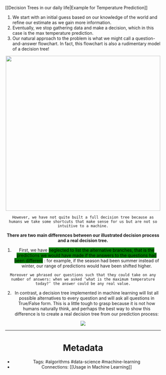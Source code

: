 [[Decision Trees in our daily life|Example for Temperature Prediction]]

1. We start with an initial guess based on our knowledge of the world and refine our estimate as we gain more information.
2. Eventually, we stop gathering data and make a decision, which in this case is the max temperature prediction.
3. Our natural approach to the problem is what we might call a question-and-answer flowchart. In fact, this flowchart is also a rudimentary model of a decision tree! 

<center>
<img 
	 src="https://miro.medium.com/max/720/1*T2mDW5eyCQE3_7FU4C_sig.jpeg" 
	 width=500
 />
<center>

```ad-important
However, we have not quite built a full decision tree because as humans we take some shortcuts that make sense for us but are not so intuitive to a machine.
```

**There are two main differences between our illustrated decision process and a real decision tree.** 
1. First, we have <mark style="background: green;">neglected to list the alternative branches, that is the predictions we would have made if the answers to the questions had been different</mark> : for example, if the season had been summer instead of winter, our range of predictions would have been shifted higher. 
```ad-hint
Moreover we phrased our questions such that they could take on any number of answers: when we asked ‘what is the maximum temperature today?’ the answer could be any real value.
```
2. In contrast, a decision tree implemented in machine learning will list all possible alternatives to every question and will ask all questions in True/False form. This is a little tough to grasp because it is not how humans naturally think, and perhaps the best way to show this difference is to create a real decision tree from our prediction process:

![](https://miro.medium.com/max/1400/1*H3nZElqhfOE35AFAq8gy0A.png)

----
# Metadata

- Tags: #algorithms #data-science #machine-learning
- Connections: [[Usage in Machine Learning]]